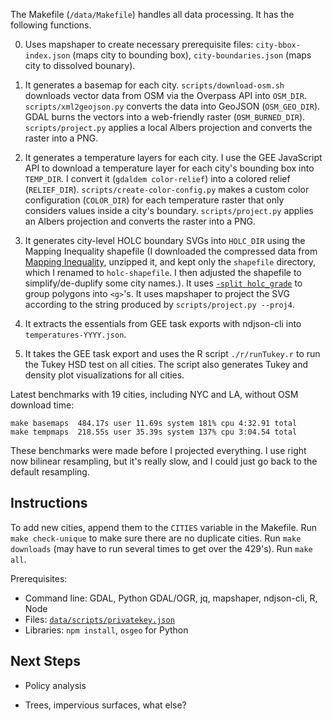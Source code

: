 The Makefile (`/data/Makefile`) handles all data processing. It has the following functions.

0. Uses mapshaper to create necessary prerequisite files: `city-bbox-index.json` (maps city to bounding box), `city-boundaries.json` (maps city to dissolved bounary).

1. It generates a basemap for each city. `scripts/download-osm.sh` downloads vector data from OSM via the Overpass API into `OSM_DIR`. `scripts/xml2geojson.py` converts the data into GeoJSON (`OSM_GEO_DIR`). GDAL burns the vectors into a web-friendly raster (`OSM_BURNED_DIR`). `scripts/project.py` applies a local Albers projection and converts the raster into a PNG.

2. It generates a temperature layers for each city. I use the GEE JavaScript API to download a temperature layer for each city's bounding box into `TEMP_DIR`. I convert it (`gdaldem color-relief`) into a colored relief (`RELIEF_DIR`). `scripts/create-color-config.py` makes a custom color configuration (`COLOR_DIR`) for each temperature raster that only considers values inside a city's boundary. `scripts/project.py` applies an Albers projection and converts the raster into a PNG.

3. It generates city-level HOLC boundary SVGs into `HOLC_DIR` using the Mapping Inequality shapefile (I downloaded the compressed data from [Mapping Inequality](https://dsl.richmond.edu/panorama/redlining/#loc=11/40.809/-74.187&˜city=manhattan-ny&area=D3&text=intro), unzipped it, and kept only the `shapefile` directory, which I renamed to `holc-shapefile`. I then adjusted the shapefile to simplify/de-duplify some city names.). It uses [`-split holc_grade`](https://github.com/mbloch/mapshaper/wiki/Command-Reference#-split) to group polygons into `<g>`'s. It uses mapshaper to project the SVG according to the string produced by `scripts/project.py --proj4`.

4. It extracts the essentials from GEE task exports with ndjson-cli into `temperatures-YYYY.json`.

5. It takes the GEE task export and uses the R script `./r/runTukey.r` to run the Tukey HSD test on all cities. The script also generates Tukey and density plot visualizations for all cities.

Latest benchmarks with 19 cities, including NYC and LA, without OSM download time:
```
make basemaps  484.17s user 11.69s system 181% cpu 4:32.91 total
make tempmaps  218.55s user 35.39s system 137% cpu 3:04.54 total
```

These benchmarks were made before I projected everything. I use right now bilinear resampling, but it's really slow, and I could just go back to the default resampling.

## Instructions

To add new cities, append them to the `CITIES` variable in the Makefile. Run `make check-unique` to make sure there are no duplicate cities. Run `make downloads` (may have to run several times to get over the 429's). Run `make all`.

Prerequisites:
* Command line: GDAL, Python GDAL/OGR, jq, mapshaper, ndjson-cli, R, Node
* Files: [`data/scripts/privatekey.json`](https://developers.google.com/earth-engine/guides/service_account)
* Libraries: `npm install`, `osgeo` for Python

## Next Steps

* Policy analysis

* Trees, impervious surfaces, what else?
